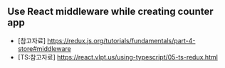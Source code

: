 ## Use React middleware while creating counter app

- [참고자료] https://redux.js.org/tutorials/fundamentals/part-4-store#middleware
- [TS:참고자료] https://react.vlpt.us/using-typescript/05-ts-redux.html

